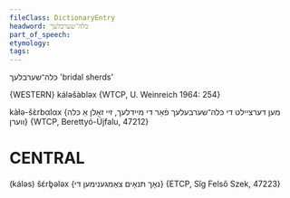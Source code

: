 ```yaml
---
fileClass: DictionaryEntry
headword: כּלה־שערבלעך
part_of_speech: 
etymology: 
tags: 
---
```

כּלה־שערבלעך
'bridal sherds'

{WESTERN}
káləšàbləx {WTCP, U. Weinreich 1964: 254}

kàɫə-šɛ̀rbαlαx {מען דערציילט די כּלה־שערבעלעך פֿאַר די מיידלעך, זיי זאָלן אַ כּלה ווערן} {WTCP, Berettyó-Újfalu, 47212}

CENTRAL
========

(káləs) šɛ́rb̥ələx {נאָך תּנאָים צאַמגענימען די} {ETCP, Sîg Felső Szek, 47223}
